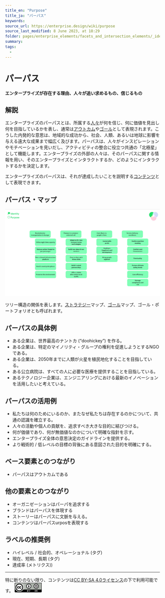 ```yaml
---
title_en: "Purpose"
title_ja: "パーパス"
keywords: 
source_url: https://enterprise.design/wiki/purpose
source_last_modified: 8 June 2023, at 18:29
folder: pages/enterprise_elements/facets_and_intersection_elements/_identity
summary:
tags: 
  - 
---
```

# パーパス
**エンタープライズが存在する理由、人々が追い求めるもの、信じるもの**

## 解説
エンタープライズのパーパスとは、所属する[人々](/pages/enterprise_elements_ja/base_elements_ja/people_ja.md)が何を信じ、何に価値を見出し何を目指しているかを表し、通常は[アウトカム](/pages/enterprise_elements_ja/base_elements_ja/outcome_ja.md)や[ゴール](/pages/glossary_ja.md#goal)として表現されます。こうした内発的な意思は、地域的な成功から、社会、人類、あるいは地球に影響を与える遠大な成果まで幅広く及びます。パーパスは、人々がインスピレーションやモチベーションを見いだし、アクティビティの整合に役立つ共通の「北極星」として機能します。エンタープライズの外部の人々は、そのパーパスに関する情報を用い、そのエンタープライズとインタラクトするか、どのようにインタラクトするかを決定します。

エンタープライズのパーパスは、それが達成したいことを説明する[コンテンツ](/pages/enterprise_elements_ja/facets_and_intersection_elements_ja/_identity/content_ja.md)として表現できます。

## パーパス・マップ
![Purpose Map JA](/media/Purpose_ja.jpg)

ツリー構造の関係を表します。[ストラテジー](/pages/glossary_ja.md#strategy)マップ、[ゴール](/pages/glossary_ja.md#goal)マップ、ゴール・ポートフォリオとも呼ばれます。

## パーパスの具体例
- ある企業は、世界最高のナントカ (“doohickey”) を作る。
- ある企業は、特定のマイノリティ・グループの権利を促進しようとするNGOである。
- ある企業は、2050年までに人類が火星を植民地化することを目指している。
- ある公立病院は、すべての人に必要な医療を提供することを目指している。
- あるテクノロジー企業は、エンジニアリングにおける最新のイノベーションを活用したいと考えている。

## パーパスの活用例
- 私たちは何のためにいるのか、またなぜ私たちは存在するのかについて、共通の認識を確立する。
- 人々の活動や個人の貢献を、追求すべき大きな目的に結びつける。
- 何が価値であり、何が無価値なのかについて明確な指針を示す。
- エンタープライズ全体の意思決定のガイドラインを提供する。
- より戦術的 / 低レベルの目標の背後にある意図された目的を明確にする。

## ベース要素とのつながり
- パーパスはアウトカムである

## 他の要素とのつながり
- オーガニゼーションはパーパを追求する
- ブランドはパーパスを体現する
- ストーリーはパーパスに文脈を与える。
- コンテンツはパーパスurposを表現する

## ラベルの推奨例
- ハイレベル / 社会的、オペレーショナル (タグ)
- 現在、短期、長期 (タグ)
- 達成率 (メトリクス))

---
特に断りのない限り、コンテンツは[CC BY-SA 4.0ライセンス](/pages/license_ja.md)の下で利用可能です。
[![CC logo](/media/cc.png)](/pages/license_ja.md)
